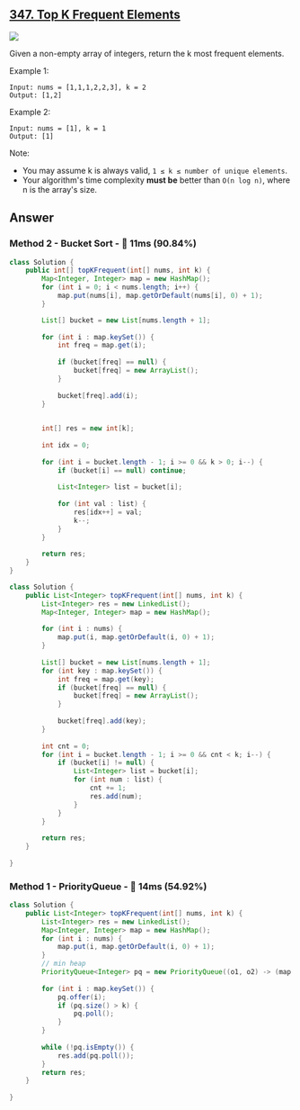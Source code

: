 ## [347. Top K Frequent Elements](https://leetcode.com/problems/top-k-frequent-elements/)

![](https://github.com/weltond/DataStructure/blob/master/medium.PNG)

Given a non-empty array of integers, return the k most frequent elements.

Example 1:

```
Input: nums = [1,1,1,2,2,3], k = 2
Output: [1,2]
```

Example 2:

```
Input: nums = [1], k = 1
Output: [1]
```

Note:

- You may assume k is always valid, `1 ≤ k ≤ number of unique elements`.
- Your algorithm's time complexity **must be** better than `O(n log n)`, where n is the array's size.

## Answer
### Method 2 - Bucket Sort - :rocket: 11ms (90.84%)

```java
class Solution {
    public int[] topKFrequent(int[] nums, int k) {
        Map<Integer, Integer> map = new HashMap();
        for (int i = 0; i < nums.length; i++) {
            map.put(nums[i], map.getOrDefault(nums[i], 0) + 1);
        }

        List[] bucket = new List[nums.length + 1];
        
        for (int i : map.keySet()) {
            int freq = map.get(i);
            
            if (bucket[freq] == null) {
                bucket[freq] = new ArrayList();
            }
            
            bucket[freq].add(i);
        }
        

        int[] res = new int[k];
        
        int idx = 0;
        
        for (int i = bucket.length - 1; i >= 0 && k > 0; i--) {
            if (bucket[i] == null) continue;
            
            List<Integer> list = bucket[i];
            
            for (int val : list) {
                res[idx++] = val;
                k--;
            }
        }
        
        return res;
    }
}

class Solution {
    public List<Integer> topKFrequent(int[] nums, int k) {
        List<Integer> res = new LinkedList();
        Map<Integer, Integer> map = new HashMap();
        
        for (int i : nums) {
            map.put(i, map.getOrDefault(i, 0) + 1); 
        }
        
        List[] bucket = new List[nums.length + 1];
        for (int key : map.keySet()) {
            int freq = map.get(key);
            if (bucket[freq] == null) {
                bucket[freq] = new ArrayList();
            }
            
            bucket[freq].add(key);
        }
        
        int cnt = 0;
        for (int i = bucket.length - 1; i >= 0 && cnt < k; i--) {
            if (bucket[i] != null) {
                List<Integer> list = bucket[i];
                for (int num : list) {
                    cnt += 1;
                    res.add(num);
                }
            }
        }
        
        return res;
    }
    
}
```

### Method 1 - PriorityQueue - :rabbit: 14ms (54.92%)

```java
class Solution {
    public List<Integer> topKFrequent(int[] nums, int k) {
        List<Integer> res = new LinkedList();
        Map<Integer, Integer> map = new HashMap();
        for (int i : nums) {
            map.put(i, map.getOrDefault(i, 0) + 1);
        }
        // min heap
        PriorityQueue<Integer> pq = new PriorityQueue((o1, o2) -> (map.get(o1) - map.get(o2)));
        
        for (int i : map.keySet()) {
            pq.offer(i);
            if (pq.size() > k) {
                pq.poll();
            }
        }
        
        while (!pq.isEmpty()) {
            res.add(pq.poll());
        }
        return res;
    }
    
}
```
